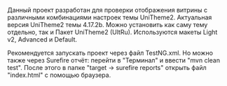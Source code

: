 Данный проект разработан для проверки отображения витрины с различными комбинациями настроек темы UniTheme2.
Актуальная версия UniTheme2 темы 4.17.2b. Можно установить как саму тему отдельно, так и Пакет UniTheme2 (UltRu).
Используются макеты Light v2, Advanced и Default.

Рекомендуется запускать проект через файл TestNG.xml. Но можно также через Surefire отчёт:
перейти в "Терминал" и ввести "mvn clean test". После этого в папке "target -> surefire reports" открыть файл "index.html" с помощью браузера.
